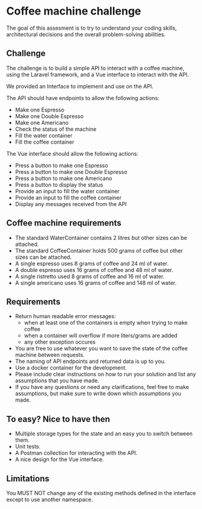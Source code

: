 # Coffee machine challenge

The goal of this assesment is to try to understand your coding skills, architectural decisions and the overall problem-solving abilities.

## Challenge

The challenge is to build a simple API to interact with a coffee machine, using the Laravel framework, and a Vue interface to interact with the API.

We provided an Interface to implement and use on the API.

The API should have endpoints to allow the following actions:

- Make one Espresso
- Make one Double Espresso
- Make one Americano
- Check the status of the machine
- Fill the water container
- Fill the coffee container

The Vue interface should allow the following actions:

- Press a button to make one Espresso
- Press a button to make one Double Espresso
- Press a button to make one Americano
- Press a button to display the status
- Provide an input to fill the water container
- Provide an input to fill the coffee container
- Display any messages received from the API

## Coffee machine requirements

- The standard WaterContainer contains 2 litres but other sizes can be attached.
- The standard CoffeeContainer holds 500 grams of coffee but other sizes can be attached.
- A single espresso uses 8 grams of coffee and 24 ml of water.
- A double espresso uses 16 grams of coffee and 48 ml of water.
- A single ristretto used 8 grams of coffee and 16 ml of water.
- A single americano uses 16 grams of coffee and 148 ml of water.

## Requirements

- Return human readable error messages:
  - when at least one of the containers is empty when trying to make coffee
  - when a container will overflow if more liters/grams are added
  - any other exception occures
- You are free to use whatever you want to save the state of the coffee machine between requests.
- The naming of API endpoints and returned data is up to you.
- Use a docker container for the development.
- Please include clear instructions on how to run your solution and list any assumptions that you have made.
- If you have any questions or need any clarifications, feel free to make assumptions, but make sure to write down which assumptions you made.

## To easy? Nice to have then

- Multiple storage types for the state and an easy you to switch between them.
- Unit tests.
- A Postman collection for interacting with the API.
- A nice design for the Vue interface.

## Limitations

You MUST NOT change any of the existing methods defined in the interface except to use another namespace.
